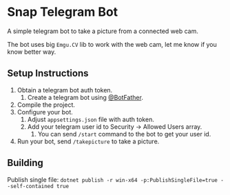 # Snap Telegram Bot

A simple telegram bot to take a picture from a connected web cam.

The bot uses big `Emgu.CV` lib to work with the web cam, let me know if you know better way.

## Setup Instructions
1. Obtain a telegram bot auth token.
   1. Create a telegram bot using [@BotFather](https://t.me/botfather).
2. Compile the project.
3. Configure your bot.
   1. Adjust `appsettings.json` file with auth token.
   2. Add your telegram user id to Security -> Allowed Users array.
      1. You can send `/start` command to the bot to get your user id.
4. Run your bot, send `/takepicture` to take a picture.

## Building
Publish single file: `dotnet publish -r win-x64 -p:PublishSingleFile=true --self-contained true`